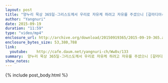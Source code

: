 ```yaml
---
layout: post
title: "양누리 묵상 365일-그리스도께서 우리로 자유케 하려고 자유를 주셨으니 [갈라디아서 5:1]"
author: "Yangnuri"
date: 2015-09-19
duration: "11:59"
type: "video/mp4"
enclosure_url: http://archive.org/download/20150919365/2015-09-19-365.avi
enclosure_bytes_size: 53,380,788       
link:
  youtube:    http://cafe.daum.net/yangnuri-ch/Ww8v/133
summary:  양누리 묵상 365일-그리스도께서 우리로 자유케 하려고 자유를 주셨으니 [갈라디아서 5:1]
show_notes:
---
```

{% include post_body.html %}

